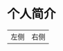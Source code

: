 # 个人简介
<html>
    <table style="margin-left: auto; margin-right: auto;">
        <tr>
            <td>
                <!--测试内容1-->
                左侧
            </td>
            <td>
                <!--测试内容2-->
                右侧
            </td>
        </tr>
    </table>
</html>
